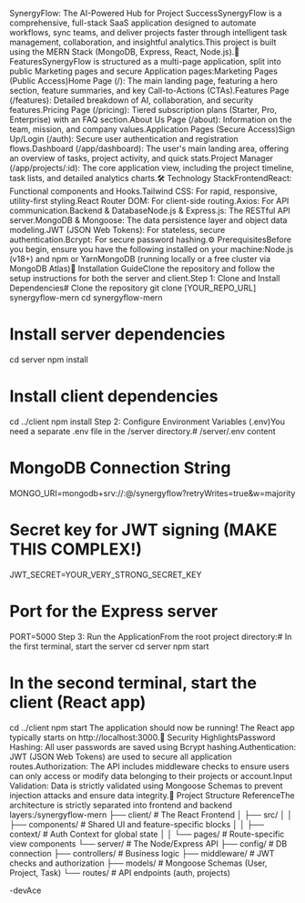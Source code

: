 SynergyFlow: The AI-Powered Hub for Project SuccessSynergyFlow is a comprehensive, full-stack SaaS application designed to automate workflows, sync teams, and deliver projects faster through intelligent task management, collaboration, and insightful analytics.This project is built using the MERN Stack (MongoDB, Express, React, Node.js).🚀 FeaturesSynergyFlow is structured as a multi-page application, split into public Marketing pages and secure Application pages:Marketing Pages (Public Access)Home Page (/): The main landing page, featuring a hero section, feature summaries, and key Call-to-Actions (CTAs).Features Page (/features): Detailed breakdown of AI, collaboration, and security features.Pricing Page (/pricing): Tiered subscription plans (Starter, Pro, Enterprise) with an FAQ section.About Us Page (/about): Information on the team, mission, and company values.Application Pages (Secure Access)Sign Up/Login (/auth): Secure user authentication and registration flows.Dashboard (/app/dashboard): The user's main landing area, offering an overview of tasks, project activity, and quick stats.Project Manager (/app/projects/:id): The core application view, including the project timeline, task lists, and detailed analytics charts.🛠 Technology StackFrontendReact: Functional components and Hooks.Tailwind CSS: For rapid, responsive, utility-first styling.React Router DOM: For client-side routing.Axios: For API communication.Backend & DatabaseNode.js & Express.js: The RESTful API server.MongoDB & Mongoose: The data persistence layer and object data modeling.JWT (JSON Web Tokens): For stateless, secure authentication.Bcrypt: For secure password hashing.⚙️ PrerequisitesBefore you begin, ensure you have the following installed on your machine:Node.js (v18+) and npm or YarnMongoDB (running locally or a free cluster via MongoDB Atlas)📝 Installation GuideClone the repository and follow the setup instructions for both the server and client.Step 1: Clone and Install Dependencies# Clone the repository
git clone [YOUR_REPO_URL] synergyflow-mern
cd synergyflow-mern

# Install server dependencies
cd server
npm install

# Install client dependencies
cd ../client
npm install
Step 2: Configure Environment Variables (.env)You need a separate .env file in the /server directory.# /server/.env content

# MongoDB Connection String
MONGO_URI=mongodb+srv://<user>:<password>@<cluster-name>/synergyflow?retryWrites=true&w=majority

# Secret key for JWT signing (MAKE THIS COMPLEX!)
JWT_SECRET=YOUR_VERY_STRONG_SECRET_KEY

# Port for the Express server
PORT=5000 
Step 3: Run the ApplicationFrom the root project directory:# In the first terminal, start the server
cd server
npm start

# In the second terminal, start the client (React app)
cd ../client
npm start
The application should now be running! The React app typically starts on http://localhost:3000.🔐 Security HighlightsPassword Hashing: All user passwords are saved using Bcrypt hashing.Authentication: JWT (JSON Web Tokens) are used to secure all application routes.Authorization: The API includes middleware checks to ensure users can only access or modify data belonging to their projects or account.Input Validation: Data is strictly validated using Mongoose Schemas to prevent injection attacks and ensure data integrity.📂 Project Structure ReferenceThe architecture is strictly separated into frontend and backend layers:/synergyflow-mern
├── client/          # The React Frontend
│   ├── src/
│   │   ├── components/  # Shared UI and feature-specific blocks
│   │   ├── context/     # Auth Context for global state
│   │   └── pages/       # Route-specific view components
└── server/          # The Node/Express API
    ├── config/      # DB connection
    ├── controllers/ # Business logic
    ├── middleware/  # JWT checks and authorization
    ├── models/      # Mongoose Schemas (User, Project, Task)
    └── routes/      # API endpoints (auth, projects)

-devAce

